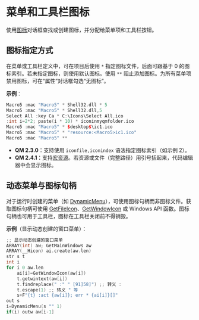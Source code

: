 # 菜单和工具栏图标

使用[图标](IDH_ICONS.html)对话框查找或创建图标，并分配给菜单项和工具栏按钮。

## 图标指定方式
在菜单或工具栏定义中，可在项目后使用 `*` 指定图标文件，后面可跟基于 0 的图标索引。若未指定图标，则使用默认图标。使用 `**` 阻止添加图标。为所有菜单项禁用图标，可在“属性”对话框勾选“无图标”。

**示例**：
```cpp
Macro5 :mac "Macro5" * Shell32.dll * 5
Macro5 :mac "Macro5" * Shell32.dll,5
Select All :key Ca * C:\Icons\Select All.ico
:int i=2*2; paste(i * 10) * iconinmyqmfolder.ico
Macro5 :mac "Macro5" * $desktop$\ic1.ico
Macro5 :mac "Macro5" * "resource:<Macro5>ic1.ico"
Macro5 :mac "Macro5" **
```

- **QM 2.3.0**：支持使用 `iconfile,iconindex` 语法指定图标索引（如示例 2）。
- **QM 2.4.1**：支持[宏资源](../Other/IDP_RESOURCES.html)。若资源或文件（完整路径）用引号括起来，代码编辑器中会显示图标。

## 动态菜单与图标句柄
对于运行时创建的菜单（如 [DynamicMenu](../Functions/DynamicMenu.html)），可使用图标句柄而非图标文件。获取图标句柄可使用 [GetFileIcon](../User/IDP_QMDLL.html#GetFileIcon)、[GetWindowIcon](../User/IDP_QMDLL.html#GetWindowIcon) 或 Windows API 函数。图标句柄也可用于工具栏，图标在工具栏关闭前不得销毁。

**示例**（显示动态创建的窗口菜单）：
```cpp
;; 显示动态创建的窗口菜单
ARRAY(int) aw; GetMainWindows aw
ARRAY(__Hicon) ai.create(aw.len)
str s t
int i
for i 0 aw.len
	ai[i]=GetWindowIcon(aw[i])
	t.getwintext(aw[i])
	t.findreplace(" :" " [91]58]") ;; 转义 :
	t.escape(1) ;; 转义 " 等
	s+F"{t} :act {aw[i]}; err * {ai[i]}[]"
out s
i=DynamicMenu(s "" 1)
if(i) outw aw[i-1]
```